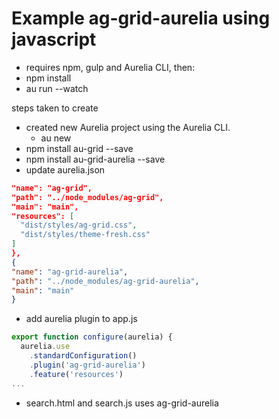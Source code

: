 # Example ag-grid-aurelia using javascript

- requires npm, gulp and Aurelia CLI, then:
- npm install
- au run --watch

steps taken to create
- created new Aurelia project using the Aurelia CLI.
	- au new
- npm install au-grid --save
- npm install au-grid-aurelia --save
- update aurelia.json
```json
"name": "ag-grid",
"path": "../node_modules/ag-grid",
"main": "main",
"resources": [
  "dist/styles/ag-grid.css",
  "dist/styles/theme-fresh.css"
]
},
{
"name": "ag-grid-aurelia",
"path": "../node_modules/ag-grid-aurelia",
"main": "main"
}
```
- add aurelia plugin to app.js
```javascript
export function configure(aurelia) {
  aurelia.use
    .standardConfiguration()
    .plugin('ag-grid-aurelia')
    .feature('resources')
...
```
- search.html and search.js uses ag-grid-aurelia